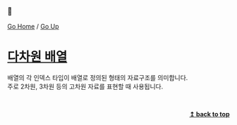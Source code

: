 ### :open_book:

[Go Home](https://github.com/devJRL/CodeLab-JAVA-Basic#codelab-java-basic) / [Go Up](..#ch06배열)

# [다차원 배열](./TwoDimension.java#L8)

배열의 각 인덱스 타입이 배열로 정의된 형태의 자료구조를 의미합니다.  
주로 2차원, 3차원 등의 고차원 자료를 표현할 때 사용됩니다.

<br/><div align="right"><b><a href="#open_book">↥ back to top</a></b></div><br/>
